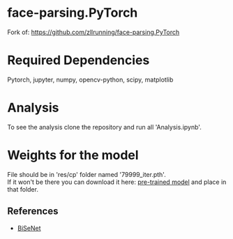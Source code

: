 # face-parsing.PyTorch
Fork of: https://github.com/zllrunning/face-parsing.PyTorch  

# Required Dependencies
Pytorch, jupyter, numpy, opencv-python, scipy, matplotlib

# Analysis
To see the analysis clone the repository and run all 'Analysis.ipynb'.

# Weights for the model
File should be in 'res/cp' folder named '79999_iter.pth'.  
If it won't be there you can download it here:  [pre-trained model](https://drive.google.com/open?id=154JgKpzCPW82qINcVieuPH3fZ2e0P812) and place in that folder.

## References
- [BiSeNet](https://github.com/CoinCheung/BiSeNet)
